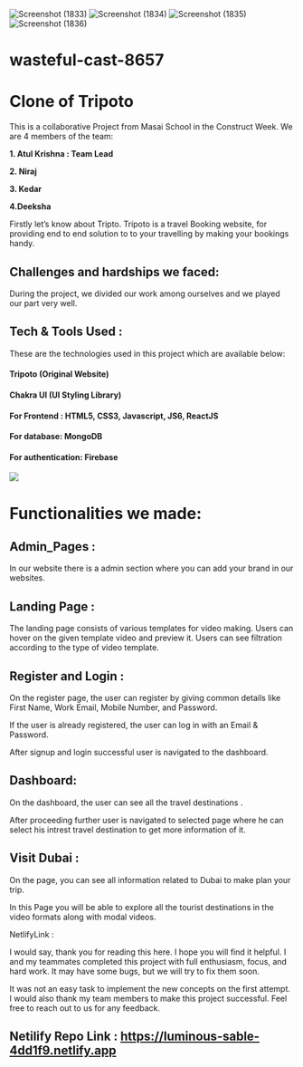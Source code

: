 ![Screenshot (1833)](https://user-images.githubusercontent.com/83273099/209441060-ec42bbb2-6cb8-436c-9ec7-f317388c1819.png)
![Screenshot (1834)](https://user-images.githubusercontent.com/83273099/209441064-d79f2cdd-a1f2-4be9-8dac-46b59d9924cc.png)
![Screenshot (1835)](https://user-images.githubusercontent.com/83273099/209441065-456295fb-6bc8-401b-bb17-a5213b20f1b3.png)
![Screenshot (1836)](https://user-images.githubusercontent.com/83273099/209441068-d9b562aa-6a9f-4840-a347-beeaee3df8ac.png)
# wasteful-cast-8657
# Clone of Tripoto

This is a collaborative Project from Masai School in the Construct Week. We are 4 members of the team:

<b>1. Atul Krishna : Team Lead</b>

<b>2. Niraj </b>

<b>3. Kedar</b>

<b>4.Deeksha</b>

 

Firstly let’s know about Tripto. Tripoto is a travel Booking website, for providing end to end solution to to your travelling by making your bookings handy.

## Challenges and hardships we faced:

During the project, we divided our work among ourselves and we played our part very well.

## Tech & Tools Used :

These are the technologies used in this project which are available below:

#### Tripoto (Original Website)
#### Chakra UI (UI Styling Library)
#### For Frontend : HTML5, CSS3, Javascript, JS6, ReactJS
#### For database: MongoDB
#### For authentication: Firebase  
<img src="https://cdn1.tripoto.com/assets/2.9/img/home_banner_road.jpg"   />

# Functionalities we made:
## Admin_Pages :
In our website there is a admin section where you can add your brand in our websites.

## Landing Page :
The landing page consists of various templates for video making. Users can hover on the given template video and preview it. Users can see filtration according to the type of video template.

## Register and Login :
On the register page, the user can register by giving common details like First Name, Work Email, Mobile Number, and Password.

If the user is already registered, the user can log in with an Email & Password.

After signup and login successful user is navigated to the dashboard.

## Dashboard:
On the dashboard, the user can see all the travel destinations .

After proceeding further user is navigated to selected page where he can select his intrest travel destination to get more information of it.

## Visit Dubai :
On the page, you can see all information related to Dubai to make plan your trip.

In this Page you will be able to explore all the tourist destinations in the video formats along with modal videos.

 

NetlifyLink :

I would say, thank you for reading this here. I hope you will find it helpful. I and my teammates completed this project with full enthusiasm, focus, and hard work. It may have some bugs, but we will try to fix them soon.

It was not an easy task to implement the new concepts on the first attempt. I would also thank my team members to make this project successful. Feel free to reach out to us for any feedback.
## Netilify Repo Link :  https://luminous-sable-4dd1f9.netlify.app

 
